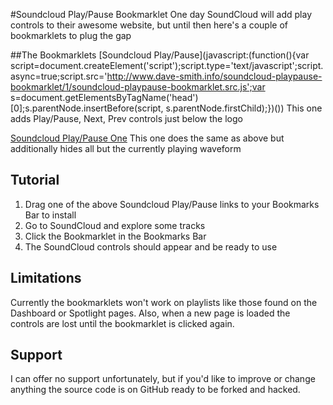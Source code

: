 #Soundcloud Play/Pause Bookmarklet
One day SoundCloud will add play controls to their awesome website, but until then here's a couple of bookmarklets to plug the gap

##The Bookmarklets
[Soundcloud Play/Pause](javascript:(function(){var script=document.createElement('script');script.type='text/javascript';script.async=true;script.src='http://www.dave-smith.info/soundcloud-playpause-bookmarklet/1/soundcloud-playpause-bookmarklet.src.js';var s=document.getElementsByTagName('head')[0];s.parentNode.insertBefore(script, s.parentNode.firstChild);})()) This one adds Play/Pause, Next, Prev controls just below the logo

<p><a href="javascript:(function(){var script=document.createElement('script');script.type='text/javascript';script.async=true;script.src='http://www.dave-smith.info/soundcloud-playpause-bookmarklet/1/soundcloud-playpause-one-bookmarklet.src.js';var s=document.getElementsByTagName('head')[0];s.parentNode.insertBefore(script, s.parentNode.firstChild);})();">Soundcloud Play/Pause One</a> This one does the same as above but additionally hides all but the currently playing waveform</p>
<h2>Tutorial</h2>
<ol>
	<li>Drag one of the above Soundcloud Play/Pause links to your Bookmarks Bar to install</li>
	<li>Go to SoundCloud and explore some tracks</li>
	<li>Click the Bookmarklet in the Bookmarks Bar</li>
	<li>The SoundCloud controls should appear and be ready to use</li>
</ol>
<h2>Limitations</h2>
<p>Currently the bookmarklets won't work on playlists like those found on the Dashboard or Spotlight pages. Also, when a new page is loaded the controls are lost until the bookmarklet is clicked again.</p>
<h2>Support</h2>
<p>I can offer no support unfortunately, but if you'd like to improve or change anything the source code is on GitHub ready to be forked and hacked.</p>
</body>
</html>
